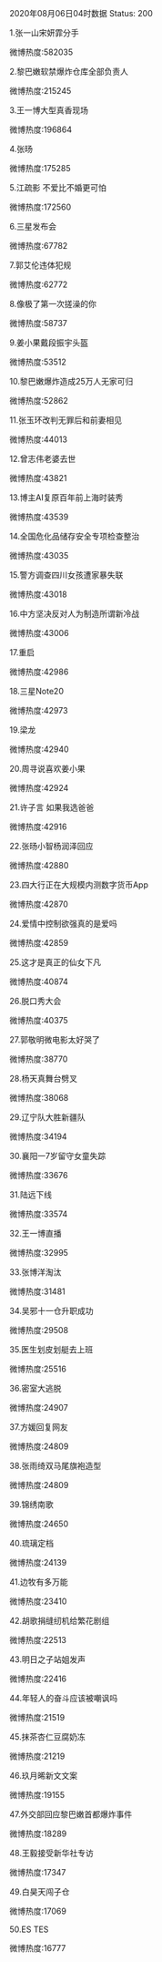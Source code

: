 2020年08月06日04时数据
Status: 200

1.张一山宋妍霏分手

微博热度:582035

2.黎巴嫩软禁爆炸仓库全部负责人

微博热度:215245

3.王一博大型真香现场

微博热度:196864

4.张旸

微博热度:175285

5.江疏影 不爱比不婚更可怕

微博热度:172560

6.三星发布会

微博热度:67782

7.郭艾伦违体犯规

微博热度:62772

8.像极了第一次搓澡的你

微博热度:58737

9.姜小果戴段振宇头盔

微博热度:53512

10.黎巴嫩爆炸造成25万人无家可归

微博热度:52862

11.张玉环改判无罪后和前妻相见

微博热度:44013

12.曾志伟老婆去世

微博热度:43821

13.博主AI复原百年前上海时装秀

微博热度:43539

14.全国危化品储存安全专项检查整治

微博热度:43035

15.警方调查四川女孩遭家暴失联

微博热度:43018

16.中方坚决反对人为制造所谓新冷战

微博热度:43006

17.重启

微博热度:42986

18.三星Note20

微博热度:42973

19.梁龙

微博热度:42940

20.周寻说喜欢姜小果

微博热度:42924

21.许子言 如果我选爸爸

微博热度:42916

22.张旸小智杨润泽回应

微博热度:42880

23.四大行正在大规模内测数字货币App

微博热度:42870

24.爱情中控制欲强真的是爱吗

微博热度:42859

25.这才是真正的仙女下凡

微博热度:40874

26.脱口秀大会

微博热度:40375

27.郭敬明微电影太好哭了

微博热度:38770

28.杨天真舞台劈叉

微博热度:38068

29.辽宁队大胜新疆队

微博热度:34194

30.襄阳一7岁留守女童失踪

微博热度:33676

31.陆远下线

微博热度:33574

32.王一博直播

微博热度:32995

33.张博洋淘汰

微博热度:31481

34.吴邪十一仓升职成功

微博热度:29508

35.医生划皮划艇去上班

微博热度:25516

36.密室大逃脱

微博热度:24907

37.方媛回复网友

微博热度:24809

38.张雨绮双马尾旗袍造型

微博热度:24809

39.锦绣南歌

微博热度:24650

40.琉璃定档

微博热度:24139

41.边牧有多万能

微博热度:23410

42.胡歌捐缝纫机给繁花剧组

微博热度:22513

43.明日之子站姐发声

微博热度:22416

44.年轻人的奋斗应该被嘲讽吗

微博热度:21519

45.抹茶杏仁豆腐奶冻

微博热度:21219

46.玖月晞新文文案

微博热度:19155

47.外交部回应黎巴嫩首都爆炸事件

微博热度:18289

48.王毅接受新华社专访

微博热度:17347

49.白昊天闯子仓

微博热度:17069

50.ES TES

微博热度:16777

